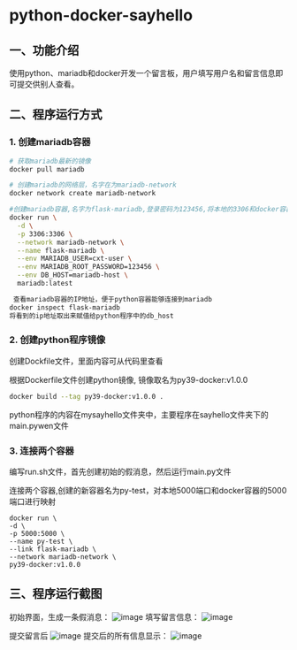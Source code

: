 # python-docker-sayhello

## 一、功能介绍

使用python、mariadb和docker开发一个留言板，用户填写用户名和留言信息即可提交供别人查看。

## 二、程序运行方式

### 1. 创建mariadb容器
```bash
# 获取mariadb最新的镜像
docker pull mariadb

# 创建mariadb的网络层，名字在为mariadb-network
docker network create mariadb-network

#创建mariadb容器,名字为flask-mariadb,登录密码为123456,将本地的3306和docker容器的3306端口进行映射
docker run \
  -d \
  -p 3306:3306 \
  --network mariadb-network \
  --name flask-mariadb \
  --env MARIADB_USER=cxt-user \
  --env MARIADB_ROOT_PASSWORD=123456 \
  --env DB_HOST=mariadb-host \
  mariadb:latest

 查看mariadb容器的IP地址，便于python容器能够连接到mariadb
docker inspect flask-mariadb
将看到的ip地址取出来赋值给python程序中的db_host
```

### 2. 创建python程序镜像
创建Dockfile文件，里面内容可从代码里查看

根据Dockerfile文件创建python镜像, 镜像取名为py39-docker:v1.0.0
```bash
docker build --tag py39-docker:v1.0.0 .
````
python程序的内容在mysayhello文件夹中，主要程序在sayhello文件夹下的main.pywen文件

### 3. 连接两个容器
编写run.sh文件，首先创建初始的假消息，然后运行main.py文件

连接两个容器,创建的新容器名为py-test，对本地5000端口和docker容器的5000端口进行映射
```
docker run \
-d \
-p 5000:5000 \
--name py-test \
--link flask-mariadb \
--network mariadb-network \
py39-docker:v1.0.0
```

## 三、程序运行截图
初始界面，生成一条假消息：
![image](https://github.com/Bigchen8013/python-docker-sayhello/blob/master/images/ini.png)
填写留言信息：
![image](https://github.com/Bigchen8013/python-docker-sayhello/blob/master/images/message.png)

提交留言后
![image](https://github.com/Bigchen8013/python-docker-sayhello/blob/master/images/submit.png)
提交后的所有信息显示：
![image](https://github.com/Bigchen8013/python-docker-sayhello/blob/master/images/all_result.png)



